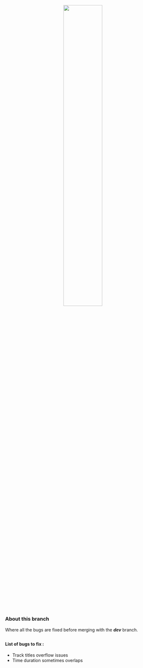 <div align="center">
<img src="https://i.ibb.co/QjSHzMX/tracklist.png" style="width:50%">
</div>

## 

### About this branch
Where all the bugs are fixed before merging with the ***dev*** branch.

##

#### List of bugs to fix :
 - Track titles overflow issues
 - Time duration sometimes overlaps

